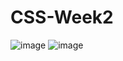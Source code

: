 # CSS-Week2
![image](https://user-images.githubusercontent.com/115491975/205514391-c235d130-82a7-40bd-be81-f21e5042005d.png)
![image](https://user-images.githubusercontent.com/115491975/205514405-5c10eecd-0c5a-4f07-af6c-51d07ca12d49.png)
